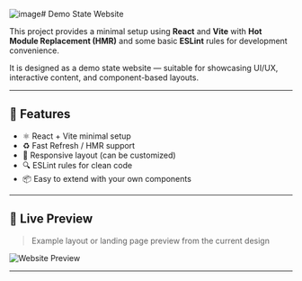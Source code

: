 ![image](https://github.com/user-attachments/assets/b2e407ad-0013-4746-9833-fb5250e9738a)# Demo State Website

This project provides a minimal setup using **React** and **Vite** with **Hot Module Replacement (HMR)** and some basic **ESLint** rules for development convenience.

It is designed as a demo state website — suitable for showcasing UI/UX, interactive content, and component-based layouts.

---

## 🚀 Features

- ⚛️ React + Vite minimal setup
- ♻️ Fast Refresh / HMR support
- 🎨 Responsive layout (can be customized)
- 🔍 ESLint rules for clean code
- 📦 Easy to extend with your own components

---

## 📸 Live Preview

> Example layout or landing page preview from the current design

![Website Preview](https://github.com/user-attachments/assets/2956e8c6-b895-4ff0-9b45-31f30151b3e2)

---
